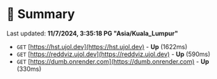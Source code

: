 # 📖 Summary
Last updated: **11/7/2024, 3:35:18 PG "Asia/Kuala_Lumpur"**

- `GET` [https://hst.ujol.dev](https://hst.ujol.dev) - **Up** (1622ms)
- `GET` [https://reddviz.ujol.dev](https://reddviz.ujol.dev) - **Up** (590ms)
- `GET` [https://dumb.onrender.com](https://dumb.onrender.com) - **Up** (330ms)
